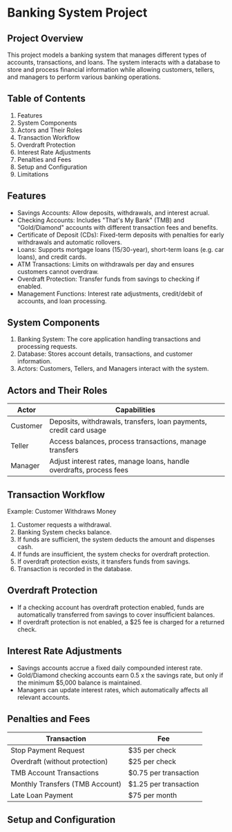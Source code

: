 # Banking System Project

## Project Overview
This project models a banking system that manages different types of accounts, transactions, and loans. The system interacts with a database to store and process financial information while allowing customers, tellers, and managers to perform various banking operations. 

## Table of Contents
 1. Features
 2. System Components
 3. Actors and Their Roles
 4. Transaction Workflow
 5. Overdraft Protection
 6. Interest Rate Adjustments
 7. Penalties and Fees
 8. Setup and Configuration
 9. Limitations

## Features
* Savings Accounts: Allow deposits, withdrawals, and interest acrual.
* Checking Accounts: Includes "That's My Bank" (TMB) and "Gold/Diamond" accounts with different transaction fees and benefits.
* Certificate of Deposit (CDs): Fixed-term deposits with penalties for early withdrawals and automatic rollovers.
* Loans: Supports mortgage loans (15/30-year), short-term loans (e.g. car loans), and credit cards.
* ATM Transactions: Limits on withdrawals per day and ensures customers cannot overdraw.
* Overdraft Protection: Transfer funds from savings to checking if enabled.
* Management Functions: Interest rate adjustments, credit/debit of accounts, and loan processing.

## System Components
1. Banking System: The core application handling transactions and processing requests.
2. Database: Stores account details, transactions, and customer information.
3. Actors: Customers, Tellers, and Managers interact with the system.

## Actors and Their Roles

| Actor | Capabilities |
| ----- | ------------ |
| Customer | Deposits, withdrawals, transfers, loan payments, credit card usage |
| Teller | Access balances, process transactions, manage transfers |
| Manager | Adjust interest rates, manage loans, handle overdrafts, process fees |

## Transaction Workflow
Example: Customer Withdraws Money
1. Customer requests a withdrawal.
2. Banking System checks balance.
3. If funds are sufficient, the system deducts the amount and dispenses cash.
4. If funds are insufficient, the system checks for overdraft protection.
5. If overdraft protection exists, it transfers funds from savings.
6. Transaction is recorded in the database.

## Overdraft Protection
* If a checking account has overdraft protection enabled, funds are automatically transferred from savings to cover insufficient balances.
* If overdraft protection is not enabled, a $25 fee is charged for a returned check.

## Interest Rate Adjustments
* Savings accounts accrue a fixed daily compounded interest rate.
* Gold/Diamond checking accounts earn 0.5 x the savings rate, but only if the minimum $5,000 balance is maintained.
* Managers can update interest rates, which automatically affects all relevant accounts.

## Penalties and Fees

| Transaction | Fee |
| ------ | ---- |
| Stop Payment Request | $35 per check |
| Overdraft (without protection) | $25 per check |
| TMB Account Transactions | $0.75 per transaction |
| Monthly Transfers (TMB Account) | $1.25 per transaction |
| Late Loan Payment | $75 per month |

## Setup and Configuration
